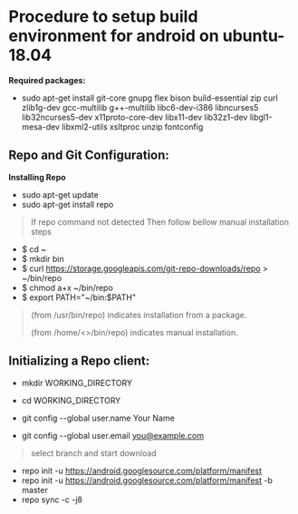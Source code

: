 # Procedure to setup build environment for android on ubuntu-18.04
**Required packages:**
* sudo apt-get install git-core gnupg flex bison build-essential zip curl zlib1g-dev gcc-multilib g++-multilib libc6-dev-i386 libncurses5 lib32ncurses5-dev x11proto-core-dev libx11-dev lib32z1-dev libgl1-mesa-dev libxml2-utils xsltproc unzip fontconfig

## Repo and Git Configuration:
**Installing Repo**
			  
* sudo apt-get update
* sudo apt-get install repo
			 
> If repo command not detected Then follow bellow manual installation steps	
* $ cd ~
* $ mkdir bin
* $ curl https://storage.googleapis.com/git-repo-downloads/repo > ~/bin/repo
* $ chmod a+x ~/bin/repo
* $ export PATH="~/bin:$PATH"
				
> (from /usr/bin/repo) indicates installation from a package.
> 
> (from /home/<>/bin/repo) indicates manual installation.
				
## Initializing a Repo client:
		
* mkdir WORKING_DIRECTORY
* cd WORKING_DIRECTORY
		
* git config --global user.name Your Name
* git config --global user.email you@example.com
		
> select branch and start download
		
* repo init -u https://android.googlesource.com/platform/manifest
* repo init -u https://android.googlesource.com/platform/manifest -b master
* repo sync -c -j8


